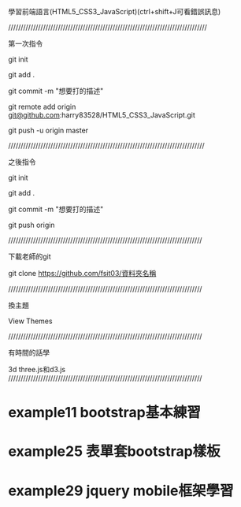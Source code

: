 學習前端語言(HTML5_CSS3_JavaScript)(ctrl+shift+J可看錯誤訊息)

////////////////////////////////////////////////////////////////////////////////

第一次指令

 git init
 
 git add .
 
 git commit -m "想要打的描述"
 
 git remote add origin git@github.com:harry83528/HTML5_CSS3_JavaScript.git
 
 git push -u origin master
 
 ///////////////////////////////////////////////////////////////////////////////
 
 之後指令
 
 git init
 
 git add .
 
 git commit -m "想要打的描述"
 
 git push  origin
 
 //////////////////////////////////////////////////////////////////////////////
 
 下載老師的git
 
 git clone https://github.com/fsit03/資料夾名稱
 
  //////////////////////////////////////////////////////////////////////////////
  
 換主題
 
 View Themes
 
   //////////////////////////////////////////////////////////////////////////////
   
   有時間的話學
   
   3d three.js和d3.js
   //////////////////////////////////////////////////////////////////////////////
   
   # example11 bootstrap基本練習
   
   # example25 表單套bootstrap樣板
   
   # example29 jquery mobile框架學習
 
 
 
 
 
 